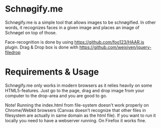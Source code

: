 Schnøgify.me
=========

Schnøgify.me is a simple tool that allows images to be schnøgified. In other words, it recognizes faces in a given image and places an image of Schnøgel on top of those.

Face-recognition is done by using https://github.com/foo123/HAAR.js plugin. Drag & Drop box is done with https://github.com/weixiyen/jquery-filedrop

Requirements & Usage
=========

Schnøgify.me only works in modern browsers as it relies heavily on some HTML5-features. Just go to the page, drag and drop image from your computer to the drop-area and you are good to go.

Note! Running the index.html from file-system doesn't work properly on Chrome/Webkit browsers (Canvas doesn't recognize that other files in filesystem are actually in same domain as the html file). If you want to run it locally you need to have a webserver running. On Firefox it works fine.

